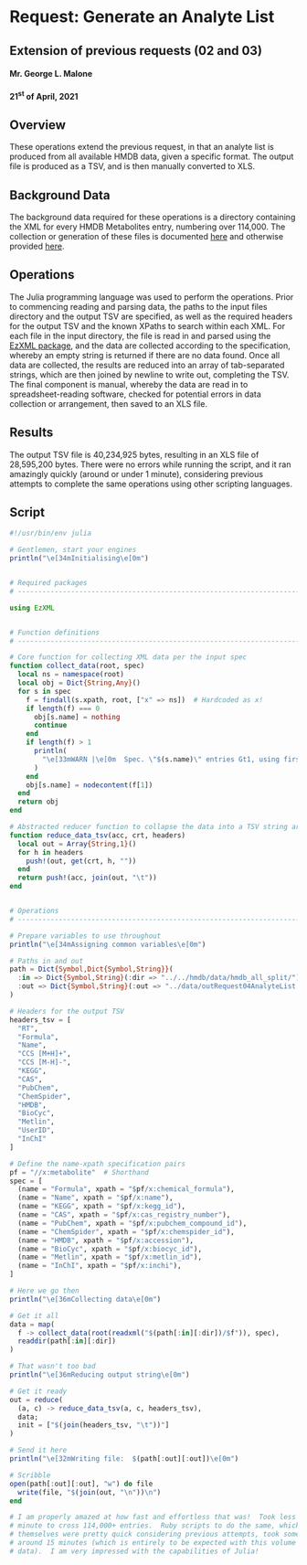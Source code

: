 # Request:  Generate an Analyte List
## Extension of previous requests (02 and 03)
#### Mr. George L. Malone
#### 21<sup>st</sup> of April, 2021


## Overview

These operations extend the previous request, in that an analyte list is
produced from all available HMDB data, given a specific format.  The output
file is produced as a TSV, and is then manually converted to XLS.


## Background Data

The background data required for these operations is a directory containing the
XML for every HMDB Metabolites entry, numbering over 114,000.  The collection
or generation of these files is documented [here][1] and otherwise provided
[here][2].


## Operations

The Julia programming language was used to perform the operations.  Prior to
commencing reading and parsing data, the paths to the input files directory and
the output TSV are specified, as well as the required headers for the output
TSV and the known XPaths to search within each XML.  For each file in the input
directory, the file is read in and parsed using the [EzXML package][3], and the
data are collected according to the specification, whereby an empty string is
returned if there are no data found.  Once all data are collected, the results
are reduced into an array of tab-separated strings, which are then joined by
newline to write out, completing the TSV.  The final component is manual,
whereby the data are read in to spreadsheet-reading software, checked for
potential errors in data collection or arrangement, then saved to an XLS file.


## Results

The output TSV file is 40,234,925 bytes, resulting in an XLS file of 28,595,200
bytes.  There were no errors while running the script, and it ran amazingly
quickly (around or under 1 minute), considering previous attempts to complete
the same operations using other scripting languages.


## Script

```julia
#!/usr/bin/env julia

# Gentlemen, start your engines
println("\e[34mInitialising\e[0m")


# Required packages
# -----------------------------------------------------------------------------

using EzXML


# Function definitions
# -----------------------------------------------------------------------------

# Core function for collecting XML data per the input spec
function collect_data(root, spec)
  local ns = namespace(root)
  local obj = Dict{String,Any}()
  for s in spec
    f = findall(s.xpath, root, ["x" => ns])  # Hardcoded as x!
    if length(f) === 0
      obj[s.name] = nothing
      continue
    end
    if length(f) > 1
      println(
        "\e[33mWARN |\e[0m  Spec. \"$(s.name)\" entries Gt1, using first"
      )
    end
    obj[s.name] = nodecontent(f[1])
  end
  return obj
end

# Abstracted reducer function to collapse the data into a TSV string array
function reduce_data_tsv(acc, crt, headers)
  local out = Array{String,1}()
  for h in headers
    push!(out, get(crt, h, ""))
  end
  return push!(acc, join(out, "\t"))
end


# Operations
# -----------------------------------------------------------------------------

# Prepare variables to use throughout
println("\e[34mAssigning common variables\e[0m")

# Paths in and out
path = Dict{Symbol,Dict{Symbol,String}}(
  :in => Dict{Symbol,String}(:dir => "../../hmdb/data/hmdb_all_split/"),
  :out => Dict{Symbol,String}(:out => "../data/outRequest04AnalyteList.tsv"),
)

# Headers for the output TSV
headers_tsv = [
  "RT",
  "Formula",
  "Name",
  "CCS [M+H]+",
  "CCS [M-H]-",
  "KEGG",
  "CAS",
  "PubChem",
  "ChemSpider",
  "HMDB",
  "BioCyc",
  "Metlin",
  "UserID",
  "InChI"
]

# Define the name-xpath specification pairs
pf = "//x:metabolite"  # Shorthand
spec = [
  (name = "Formula", xpath = "$pf/x:chemical_formula"),
  (name = "Name", xpath = "$pf/x:name"),
  (name = "KEGG", xpath = "$pf/x:kegg_id"),
  (name = "CAS", xpath = "$pf/x:cas_registry_number"),
  (name = "PubChem", xpath = "$pf/x:pubchem_compound_id"),
  (name = "ChemSpider", xpath = "$pf/x:chemspider_id"),
  (name = "HMDB", xpath = "$pf/x:accession"),
  (name = "BioCyc", xpath = "$pf/x:biocyc_id"),
  (name = "Metlin", xpath = "$pf/x:metlin_id"),
  (name = "InChI", xpath = "$pf/x:inchi"),
]

# Here we go then
println("\e[36mCollecting data\e[0m")

# Get it all
data = map(
  f -> collect_data(root(readxml("$(path[:in][:dir])/$f")), spec),
  readdir(path[:in][:dir])
)

# That wasn't too bad
println("\e[36mReducing output string\e[0m")

# Get it ready
out = reduce(
  (a, c) -> reduce_data_tsv(a, c, headers_tsv),
  data;
  init = ["$(join(headers_tsv, "\t"))"]
)

# Send it here
println("\e[32mWriting file:  $(path[:out][:out])\e[0m")

# Scribble
open(path[:out][:out], "w") do file
  write(file, "$(join(out, "\n"))\n")
end

# I am properly amazed at how fast and effortless that was!  Took less than a
# minute to cross 114,000+ entries.  Ruby scripts to do the same, which
# themselves were pretty quick considering previous attempts, took somewhere
# around 15 minutes (which is entirely to be expected with this volume of
# data).  I am very impressed with the capabilities of Julia!
```


[1]:https://github.com/glm729/splitHmdbXml
[2]:https://github.com/glm729/mtdtag/blob/master/collect/collect00Hmdb.rb
[3]:https://github.com/JuliaIO/EzXML.jl
